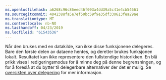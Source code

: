```yaml
---
ms.openlocfilehash: a6268c96c86eed46f093a4dd39a5c41e4cb54661
ms.sourcegitcommit: 4042388fa5e7ef50bc59f9e35df330613fea29ae
ms.translationtype: MT
ms.contentlocale: nb-NO
ms.lasthandoff: 04/23/2019
ms.locfileid: "61543536"
---
```


Når den brukes med en datakilde, kan ikke disse funksjonene delegeres. Bare den første delen av dataene hentes, og deretter brukes funksjonen lokalt.  Resultatet kan ikke representere den fullstendige historikken.  En blå prikk vises i redigeringsmodus for å minne deg på denne begrensningen, og for å foreslå at du bytter til delegerbare alternativer der det er mulig. Se [oversikten over delegering](../maker/canvas-apps/delegation-overview.md) for mer informasjon.

